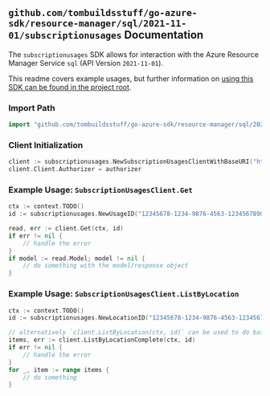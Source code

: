 
## `github.com/tombuildsstuff/go-azure-sdk/resource-manager/sql/2021-11-01/subscriptionusages` Documentation

The `subscriptionusages` SDK allows for interaction with the Azure Resource Manager Service `sql` (API Version `2021-11-01`).

This readme covers example usages, but further information on [using this SDK can be found in the project root](https://github.com/tombuildsstuff/go-azure-sdk/tree/main/docs).

### Import Path

```go
import "github.com/tombuildsstuff/go-azure-sdk/resource-manager/sql/2021-11-01/subscriptionusages"
```


### Client Initialization

```go
client := subscriptionusages.NewSubscriptionUsagesClientWithBaseURI("https://management.azure.com")
client.Client.Authorizer = authorizer
```


### Example Usage: `SubscriptionUsagesClient.Get`

```go
ctx := context.TODO()
id := subscriptionusages.NewUsageID("12345678-1234-9876-4563-123456789012", "locationValue", "usageValue")

read, err := client.Get(ctx, id)
if err != nil {
	// handle the error
}
if model := read.Model; model != nil {
	// do something with the model/response object
}
```


### Example Usage: `SubscriptionUsagesClient.ListByLocation`

```go
ctx := context.TODO()
id := subscriptionusages.NewLocationID("12345678-1234-9876-4563-123456789012", "locationValue")

// alternatively `client.ListByLocation(ctx, id)` can be used to do batched pagination
items, err := client.ListByLocationComplete(ctx, id)
if err != nil {
	// handle the error
}
for _, item := range items {
	// do something
}
```
